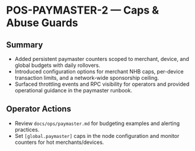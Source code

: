 # POS-PAYMASTER-2 — Caps & Abuse Guards

## Summary
- Added persistent paymaster counters scoped to merchant, device, and global budgets with daily rollovers.
- Introduced configuration options for merchant NHB caps, per-device transaction limits, and a network-wide sponsorship ceiling.
- Surfaced throttling events and RPC visibility for operators and provided operational guidance in the paymaster runbook.

## Operator Actions
- Review `docs/ops/paymaster.md` for budgeting examples and alerting practices.
- Set `[global.paymaster]` caps in the node configuration and monitor counters for hot merchants/devices.
